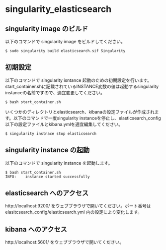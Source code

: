 # singularity_elasticsearch

## singularity image のビルド
以下のコマンドで singularity image をビルドしてください。
```
$ sudo singularity build elasticsearch.sif Singularity
```

## 初期設定
以下のコマンドで singularity isntance 起動のための初期設定を行います。start_container.shに記載されているINSTANCE変数の値は起動するsingularity instanceの名前ですので、適宜変更してください。
```
$ bash start_container.sh
```

いくつかのディレクトリとelasticsearch、kibanaの設定ファイルが作成されます。以下のコマンドで一度singularity instanceを停止し、elasticsearch_config以下の設定ファイルとkibana.ymlを適宜編集してください。

```
$ singularity instnace stop elasticsearch
```

## singularity instance の起動
以下のコマンドで singularity instance を起動します。
```
$ bash start_container.sh
INFO:    instance started successfully
```

## elasticsearch へのアクセス

http://localhost:9200/ をウェブブラウザで開いてください。ポート番号は elasitcsearch_config/elasticsearch.yml 内の設定により変化します。

## kibana へのアクセス

http://localhost:5601/ をウェブブラウザで開いてください。
